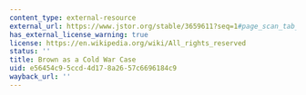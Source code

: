 ```yaml
---
content_type: external-resource
external_url: https://www.jstor.org/stable/3659611?seq=1#page_scan_tab_contents
has_external_license_warning: true
license: https://en.wikipedia.org/wiki/All_rights_reserved
status: ''
title: Brown as a Cold War Case
uid: e56454c9-5ccd-4d17-8a26-57c6696184c9
wayback_url: ''
---
```

